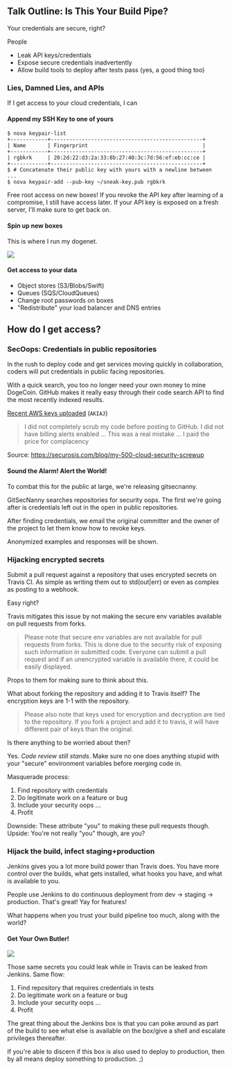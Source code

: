 Talk Outline: Is This Your Build Pipe?
--------------------------------------

Your credentials are secure, right?

People

* Leak API keys/credentials
* Expose secure credentials inadvertently
* Allow build tools to deploy after tests pass (yes, a good thing too)

### Lies, Damned Lies, and APIs

If I get access to your cloud credentials, I can

#### Append my SSH Key to one of yours

```
$ nova keypair-list
+------------+-------------------------------------------------+
| Name       | Fingerprint                                     |
+------------+-------------------------------------------------+
| rgbkrk     | 20:2d:22:d3:2a:33:8b:27:40:3c:7d:56:ef:eb:cc:ce |
+------------+-------------------------------------------------+
$ # Concatenate their public key with yours with a newline between
...
$ nova keypair-add --pub-key ~/sneak-key.pub rgbkrk
```

Free root access on new boxes! If you revoke the API key after learning of a compromise, I still have access later. If your API key is exposed on a fresh server, I'll make sure to get back on.

#### Spin up new boxes

This is where I run my dogenet.

![](http://i.imgur.com/yyK46nU.jpg)

#### Get access to your data

* Object stores (S3/Blobs/Swift)
* Queues (SQS/CloudQueues)
* Change root passwords on boxes
* "Redistribute" your load balancer and DNS entries

## How do I get access?

### SecOops: Credentials in public repositories

In the rush to deploy code and get services moving quickly in collaboration, coders will put credentials in public facing repositories.

With a quick search, you too no longer need your own money to mine DogeCoin. GitHub makes it really easy through their code search API to find the most recently indexed results.

[Recent AWS keys uploaded](https://github.com/search?o=desc&q=AKIAJ&ref=searchresults&s=indexed&type=Code) (`AKIAJ`)

> I did not completely scrub my code before posting to GitHub. I did not
have billing alerts enabled ... This was a real mistake ... I paid the
price for complacency

Source: https://securosis.com/blog/my-500-cloud-security-screwup

#### Sound the Alarm! Alert the World!

To combat this for the public at large, we're releasing gitsecnanny.

GitSecNanny searches repositories for security oops. The first we're going after is credentials left out in the open in public repositories.

After finding credentials, we email the original committer and the owner of the project to let them know how to revoke keys.

Anonymized examples and responses will be shown.

### Hijacking encrypted secrets

Submit a pull request against a repository that uses encrypted secrets on Travis CI. As simple as writing them out to std(out|err) or even as complex as posting to a webhook.

Easy right?

Travis mitigates this issue by not making the secure env variables available on pull requests from forks.

> Please note that secure env variables are not available for pull requests from forks. This is done due to the security risk of exposing such information in submitted code. Everyone can submit a pull request and if an unencrypted variable is available there, it could be easily displayed.

Props to them for making sure to think about this.

What about forking the repository and adding it to Travis itself? The encryption keys are 1-1 with the repository.

> Please also note that keys used for encryption and decryption are tied to the repository. If you fork a project and add it to travis, it will have different pair of keys than the original.

Is there anything to be worried about then?

Yes. *Code review still stands*. Make sure no one does anything stupid with your "secure" environment variables before merging code in.

Masquerade process:

1. Find repository with credentials
2. Do legitimate work on a feature or bug
3. Include your security oops
...
4. Profit

Downside: These attribute "you" to making these pull requests though.
Upside: You're not really "you" though, are you?

### Hijack the build, infect staging+production

Jenkins gives you a lot more build power than Travis does. You have more control over the builds, what gets installed, what hooks you have, and what is available to you.

People use Jenkins to do continuous deployment from dev -> staging -> production. That's great! Yay for features!

What happens when you trust your build pipeline too much, along with the world?

#### Get Your Own Butler!

![](https://cacoo.com/store/stencil/image?id=272331&storeItemVersionId=10223)

Those same secrets you could leak while in Travis can be leaked from Jenkins.  Same flow:

1. Find repository that requires credentials in tests
2. Do legitimate work on a feature or bug
3. Include your security oops
...
4. Profit

The great thing about the Jenkins box is that you can poke around as part of the build to see what else is available on the box/give a shell and escalate privileges thereafter.

If you're able to discern if this box is also used to deploy to production, then by all means deploy something to production. ;)
